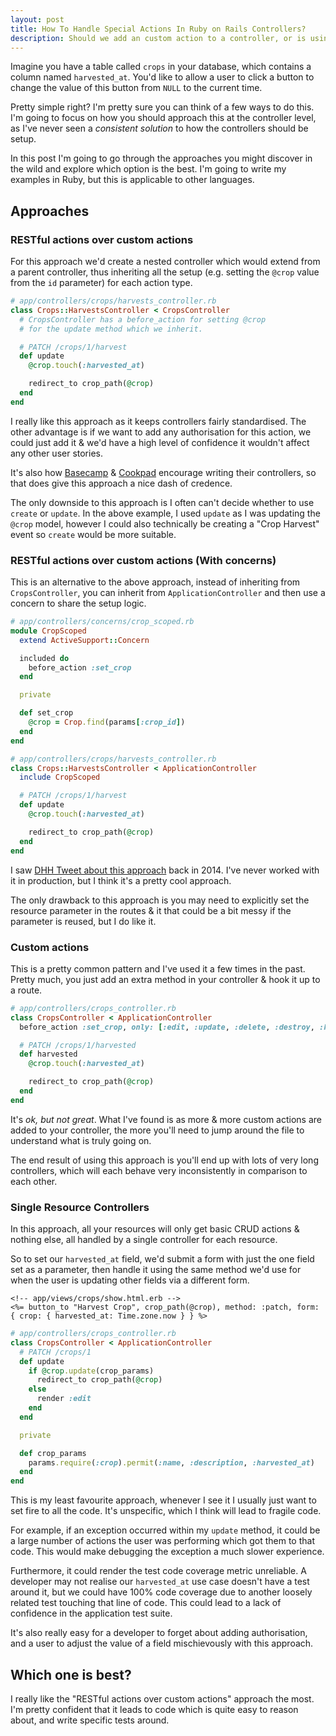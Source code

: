 ```yaml
---
layout: post
title: How To Handle Special Actions In Ruby on Rails Controllers?
description: Should we add an custom action to a controller, or is using RESTful actions within a namespaced controller better? Let's compare the approaches!
---
```


Imagine you have a table called `crops` in your database, which contains a column named `harvested_at`. You'd like to allow a user to click a button to change the value of this button from `NULL` to the current time.

Pretty simple right? I'm pretty sure you can think of a few ways to do this. I'm going to focus on how you should approach this at the controller level, as I've never seen a _consistent solution_ to how the controllers should be setup.

In this post I'm going to go through the approaches you might discover in the wild and explore which option is the best. I'm going to write my examples in Ruby, but this is applicable to other languages.

## Approaches

### RESTful actions over custom actions

For this approach we'd create a nested controller which would extend from a parent controller, thus inheriting all the setup (e.g. setting the `@crop` value from the `id` parameter) for each action type.

```ruby
# app/controllers/crops/harvests_controller.rb
class Crops::HarvestsController < CropsController
  # CropsController has a before_action for setting @crop
  # for the update method which we inherit.

  # PATCH /crops/1/harvest
  def update
    @crop.touch(:harvested_at)

    redirect_to crop_path(@crop)
  end
end
```

I really like this approach as it keeps controllers fairly standardised. The other advantage is if we want to add any authorisation for this action, we could just add it & we'd have a high level of confidence it wouldn't affect any other user stories.

It's also how [Basecamp](http://jeromedalbert.com/how-dhh-organizes-his-rails-controllers/) & [Cookpad](https://github.com/cookpad/global-style-guides/tree/main/rails#prefer-rest-verbs) encourage writing their controllers, so that does give this approach a nice dash of credence.

The only downside to this approach is I often can't decide whether to use `create` or `update`. In the above example, I used `update` as I was updating the `@crop` model, however I could also technically be creating a "Crop Harvest" event so `create` would be more suitable.

### RESTful actions over custom actions (With concerns)

This is an alternative to the above approach, instead of inheriting from `CropsController`, you can inherit from `ApplicationController` and then use a concern to share the setup logic.

```ruby
# app/controllers/concerns/crop_scoped.rb
module CropScoped
  extend ActiveSupport::Concern

  included do
    before_action :set_crop
  end

  private

  def set_crop
    @crop = Crop.find(params[:crop_id])
  end
end
```

```ruby
# app/controllers/crops/harvests_controller.rb
class Crops::HarvestsController < ApplicationController
  include CropScoped

  # PATCH /crops/1/harvest
  def update
    @crop.touch(:harvested_at)

    redirect_to crop_path(@crop)
  end
end
```

I saw [DHH Tweet about this approach](https://twitter.com/dhh/status/453188262002429952?lang=en) back in 2014. I've never worked with it in production, but I think it's a pretty cool approach.

The only drawback to this approach is you may need to explicitly set the resource parameter in the routes & it that could be a bit messy if the parameter is reused, but I do like it.

### Custom actions

This is a pretty common pattern and I've used it a few times in the past. Pretty much, you just add an extra method in your controller & hook it up to a route.

```ruby
# app/controllers/crops_controller.rb
class CropsController < ApplicationController
  before_action :set_crop, only: [:edit, :update, :delete, :destroy, :harvested]

  # PATCH /crops/1/harvested
  def harvested
    @crop.touch(:harvested_at)

    redirect_to crop_path(@crop)
  end
end
```

It's _ok, but not great_. What I've found is as more & more custom actions are added to your controller, the more you'll need to jump around the file to understand what is truly going on.

The end result of using this approach is you'll end up with lots of very long controllers, which will each behave very inconsistently in comparison to each other.

### Single Resource Controllers

In this approach, all your resources will only get basic CRUD actions & nothing else, all handled by a single controller for each resource.

So to set our `harvested_at` field, we'd submit a form with just the one field set as a parameter, then handle it using the same method we'd use for when the user is updating other fields via a different form.

```erb
<!-- app/views/crops/show.html.erb -->
<%= button_to "Harvest Crop", crop_path(@crop), method: :patch, form: { crop: { harvested_at: Time.zone.now } } %>
```

```ruby
# app/controllers/crops_controller.rb
class CropsController < ApplicationController
  # PATCH /crops/1
  def update
    if @crop.update(crop_params)
      redirect_to crop_path(@crop)
    else
      render :edit
    end
  end

  private

  def crop_params
    params.require(:crop).permit(:name, :description, :harvested_at)
  end
end
```

This is my least favourite approach, whenever I see it I usually just want to set fire to all the code. It's unspecific, which I think will lead to fragile code.

For example, if an exception occurred within my `update` method, it could be a large number of actions the user was performing which got them to that code. This would make debugging the exception a much slower experience. 

Furthermore, it could render the test code coverage metric unreliable. A developer may not realise our `harvested_at` use case doesn't have a test around it, but we could have 100% code coverage due to another loosely related test touching that line of code. This could lead to a lack of confidence in the application test suite.

It's also really easy for a developer to forget about adding authorisation, and a user to adjust the value of a field mischievously with this approach.

## Which one is best?

I really like the "RESTful actions over custom actions" approach the most. I'm pretty confident that it leads to code which is quite easy to reason about, and write specific tests around.
